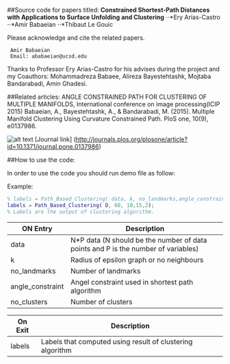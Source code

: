 ##Source code for papers titled:
**Constrained Shortest-Path Distances with Applications to Surface Unfolding and Clustering**
⋅⋅*Ery Arias-Castro 
⋅⋅*Amir Babaeian
⋅⋅*Thibaut Le Gouic


Please acknowledge and cite the related papers.

```
 Amir Babaeian
 Email: ababaeian@ucsd.edu
```

Thanks to Professor Ery Arias-Castro for his advises during the project and  my Coauthors: Mohammadreza Babaee, Alireza Bayestehtashk, Mojtaba Bandarabadi, Amin Ghadesi.


##Related articles:
ANGLE CONSTRAINED PATH FOR CLUSTERING OF MULTIPLE MANIFOLDS, International conference on image processing(ICIP 2015)
Babaeian, A., Bayestehtashk, A., & Bandarabadi, M. (2015). Multiple Manifold Clustering Using Curvature Constrained Path. PloS one, 10(9), e0137986.

![alt text](http://i68.tinypic.com/2zylg5i.png "Journal Logo")
[Journal link] (http://journals.plos.org/plosone/article?id=10.1371/journal.pone.0137986)

##How to use the code:

In order to use the code you should run demo file as follow:

Example:
```matlab
% labels = Path_Based_Clustering( data, k, no_landmarks,angle_constraint,no_clusters );
labels = Path_Based_Clustering( D, 60, 10,15,2);
% Labels are the output of clustering algorithm.
```

| ON Entry | Description          |
| ------------- | ----------- |
| data   | N*P data (N should be the number of data points and P is the number of variables)|
| k     |  Radius of epsilon graph or no neighbours |
| no_landmarks     |  Number of landmarks  |
| angle_constraint  |  Angel constraint used in shortest path algorithm|
| no_clusters   |  Number of clusters  |

|On Exit | Description  |
| ------------- | ----------- |
| labels      | Labels that computed using result of clustering algorithm  |
